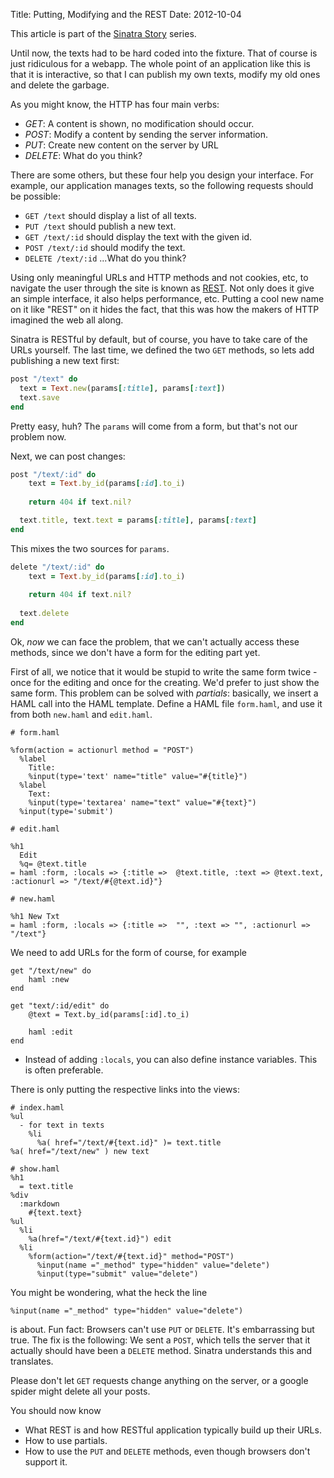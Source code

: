 Title: Putting, Modifying and the REST
Date: 2012-10-04

This article is part of the [Sinatra Story](|filename|/programming/sinatra_story.md) series.

Until now, the texts had to be hard coded into the fixture. That of course is
just ridiculous for a webapp. The whole point of an application like this is
that it is interactive, so that I can publish my own texts, modify my old ones
and delete the garbage.

As you might know, the HTTP has four main verbs:

* _GET_: A content is shown, no modification should occur.
* _POST_: Modify a content by sending the server information.
* _PUT_: Create new content on the server by URL
* _DELETE_: What do you think?

There are some others, but these four help you design your interface. For
example, our application manages texts, so the following requests should be
possible:

* `GET /text` should display a list of all texts.
* `PUT /text` should publish a new text.
* `GET /text/:id` should display the text with the given id.
* `POST /text/:id` should modify the text.
* `DELETE /text/:id` ...What do you think?

Using only meaningful URLs and HTTP methods and not cookies, etc, to navigate
the user through the site is known as
[REST](http://en.wikipedia.org/wiki/Representational_state_transfer).
Not only does it give an simple interface, it also helps performance, etc.
Putting a cool new name on it like "REST" on it hides the fact, that this was
how the makers of HTTP imagined the web all along.

Sinatra is RESTful by default, but of course, you have to take care of the
URLs yourself. The last time, we defined the two `GET` methods, so lets add
publishing a new text first:

```ruby
post "/text" do
  text = Text.new(params[:title], params[:text])
  text.save
end
```

Pretty easy, huh? The `params` will come from a form, but that's not our
problem now.

Next, we can post changes:

```ruby
post "/text/:id" do
	text = Text.by_id(params[:id].to_i)
  
	return 404 if text.nil?

  text.title, text.text = params[:title], params[:text]
end
```

This mixes the two sources for `params`.

```ruby
delete "/text/:id" do
	text = Text.by_id(params[:id].to_i)
  
	return 404 if text.nil?
  
  text.delete
end
```

Ok, _now_ we can face the problem, that we can't actually access these
methods, since we don't have a form for the editing part yet.

First of all, we notice that it would be stupid to write the same form twice -
once for the editing and once for the creating. We'd prefer to just show the
same form. This problem can be solved with _partials_: basically, we insert a
HAML call into the HAML template. Define a HAML file `form.haml`, and use it
from both `new.haml` and `edit.haml`.

```haml
# form.haml

%form(action = actionurl method = "POST")
  %label
    Title:
    %input(type='text' name="title" value="#{title}")
  %label
    Text:
    %input(type='textarea' name="text" value="#{text}")
  %input(type='submit')

# edit.haml

%h1
  Edit
  %q= @text.title
= haml :form, :locals => {:title =>  @text.title, :text => @text.text, :actionurl => "/text/#{@text.id}"}

# new.haml

%h1 New Txt
= haml :form, :locals => {:title =>  "", :text => "", :actionurl => "/text"}
```


We need to add URLs for the form of course, for example 

```haml
get "/text/new" do
	haml :new
end

get "text/:id/edit" do
	@text = Text.by_id(params[:id].to_i)

	haml :edit
end
```
* Instead of adding `:locals`, you can also define instance variables. This is
	often preferable.

There is only putting the respective links into the views:

```haml
# index.haml
%ul
  - for text in texts
    %li
      %a( href="/text/#{text.id}" )= text.title
%a( href="/text/new" ) new text

# show.haml
%h1
  = text.title
%div
  :markdown
    #{text.text}
%ul
  %li
    %a(href="/text/#{text.id}") edit
  %li
    %form(action="/text/#{text.id}" method="POST")
      %input(name ="_method" type="hidden" value="delete")
      %input(type="submit" value="delete")
```

You might be wondering, what the heck the line 

```%input(name ="_method" type="hidden" value="delete")```

is about. Fun fact: Browsers can't use `PUT` or `DELETE`. It's embarrassing
but true. The fix is the following: We sent a `POST`, which tells the server
that it actually should have been a `DELETE` method. Sinatra understands this and
translates.

Please don't let `GET` requests change anything on the server, or a google
spider might delete all your posts.

You should now know

* What REST is and how RESTful application typically build up their URLs.
* How to use partials.
* How to use the `PUT` and `DELETE` methods, even though browsers don't
	support it.
